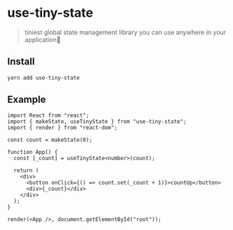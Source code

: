 # use-tiny-state

> tiniest global state management library you can use anywhere in your application🤞

## Install

```bash
yarn add use-tiny-state
```

## Example

```tsx
import React from "react";
import { makeState, useTinyState } from "use-tiny-state";
import { render } from "react-dom";

const count = makeState(0);

function App() {
  const [_count] = useTinyState<number>(count);

  return (
    <div>
      <button onClick={() => count.set(_count + 1)}>countUp</button>
      <div>{_count}</div>
    </div>
  );
}

render(<App />, document.getElementById("root"));
```
